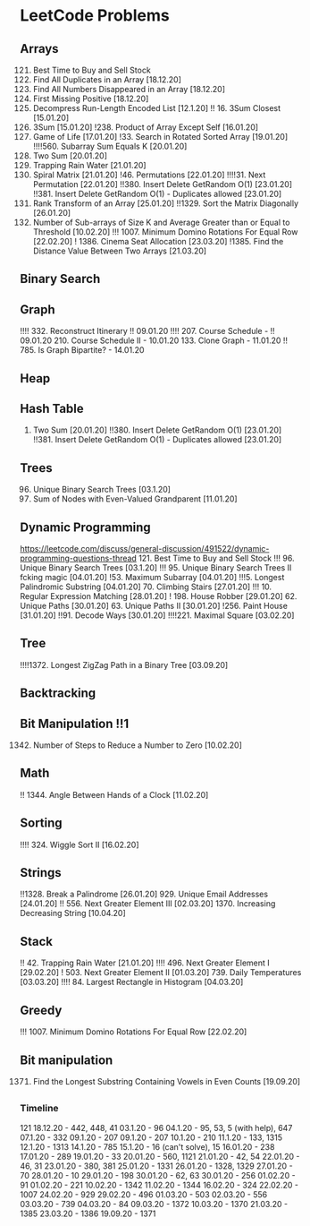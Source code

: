 # LeetCode Problems

## Arrays
121. Best Time to Buy and Sell Stock
442. Find All Duplicates in an Array [18.12.20]
448. Find All Numbers Disappeared in an Array [18.12.20]
41. First Missing Positive [18.12.20]
1313. Decompress Run-Length Encoded List [12.1.20]
!! 16. 3Sum Closest [15.01.20]
15. 3Sum [15.01.20]
!238. Product of Array Except Self [16.01.20]
289. Game of Life [17.01.20]
!33. Search in Rotated Sorted Array [19.01.20]
!!!!560. Subarray Sum Equals K [20.01.20]
1. Two Sum [20.01.20]
42. Trapping Rain Water [21.01.20]
54. Spiral Matrix [21.01.20]
!46. Permutations [22.01.20]
!!!!31. Next Permutation [22.01.20]
!!380. Insert Delete GetRandom O(1) [23.01.20]
!!381. Insert Delete GetRandom O(1) - Duplicates allowed [23.01.20]
1331. Rank Transform of an Array [25.01.20]
!!1329. Sort the Matrix Diagonally [26.01.20]
1343. Number of Sub-arrays of Size K and Average Greater than or Equal to Threshold [10.02.20]
!!! 1007. Minimum Domino Rotations For Equal Row [22.02.20]
! 1386. Cinema Seat Allocation [23.03.20]
!1385. Find the Distance Value Between Two Arrays [21.03.20]



## Binary Search


## Graph
!!!! 332. Reconstruct Itinerary !! 09.01.20
!!!! 207. Course Schedule - !! 09.01.20
210. Course Schedule II - 10.01.20
133. Clone Graph - 11.01.20
!! 785. Is Graph Bipartite? - 14.01.20

## Heap
## Hash Table
1. Two Sum [20.01.20]
!!380. Insert Delete GetRandom O(1) [23.01.20]
!!381. Insert Delete GetRandom O(1) - Duplicates allowed [23.01.20]



## Trees
96. Unique Binary Search Trees [03.1.20]
1315. Sum of Nodes with Even-Valued Grandparent [11.01.20]

## Dynamic Programming
https://leetcode.com/discuss/general-discussion/491522/dynamic-programming-questions-thread
121. Best Time to Buy and Sell Stock
!!! 96. Unique Binary Search Trees [03.1.20]
!!! 95. Unique Binary Search Trees II fcking magic [04.01.20]
!53. Maximum Subarray [04.01.20]
!!!5. Longest Palindromic Substring [04.01.20]
70. Climbing Stairs [27.01.20]
!!! 10. Regular Expression Matching [28.01.20]
! 198. House Robber [29.01.20]
62. Unique Paths [30.01.20]
63. Unique Paths II [30.01.20]
!256. Paint House [31.01.20]
!!91. Decode Ways [30.01.20]
!!!!221. Maximal Square [03.02.20]


## Tree
!!!!1372. Longest ZigZag Path in a Binary Tree [03.09.20]


## Backtracking

## Bit Manipulation !!1
1342. Number of Steps to Reduce a Number to Zero [10.02.20]

## Math
!! 1344. Angle Between Hands of a Clock [11.02.20]

## Sorting
!!!! 324. Wiggle Sort II [16.02.20]


## Strings
!!1328. Break a Palindrome [26.01.20]
929. Unique Email Addresses [24.01.20]
!! 556. Next Greater Element III [02.03.20]
1370. Increasing Decreasing String [10.04.20]


## Stack
!! 42. Trapping Rain Water [21.01.20]
!!!! 496. Next Greater Element I [29.02.20]
! 503. Next Greater Element II [01.03.20]
739. Daily Temperatures [03.03.20]
!!!! 84. Largest Rectangle in Histogram [04.03.20] 



## Greedy
!!! 1007. Minimum Domino Rotations For Equal Row [22.02.20]

## Bit manipulation
1371. Find the Longest Substring Containing Vowels in Even Counts [19.09.20]

## 
### Timeline ###
121
18.12.20 - 442, 448, 41 
03.1.20 - 96
04.1.20 - 95, 53, 5 (with help), 647
07.1.20 - 332
09.1.20 - 207
09.1.20 - 207
10.1.20 - 210 
11.1.20 - 133, 1315 
12.1.20 - 1313
14.1.20 - 785 
15.1.20 - 16 (can't solve), 15
16.01.20 - 238
17.01.20 - 289
19.01.20 - 33
20.01.20 - 560, 1121
21.01.20 - 42, 54
22.01.20 - 46, 31
23.01.20 - 380, 381
25.01.20 - 1331
26.01.20 - 1328, 1329
27.01.20 - 70
28.01.20 - 10
29.01.20 - 198
30.01.20 - 62, 63
30.01.20 - 256
01.02.20 - 91
01.02.20 - 221
10.02.20 - 1342
11.02.20 - 1344
16.02.20 - 324
22.02.20 - 1007
24.02.20 - 929
29.02.20 - 496
01.03.20 - 503
02.03.20 - 556
03.03.20 - 739
04.03.20 - 84
09.03.20 - 1372
10.03.20 - 1370
21.03.20 - 1385
23.03.20 - 1386
19.09.20 - 1371


 
